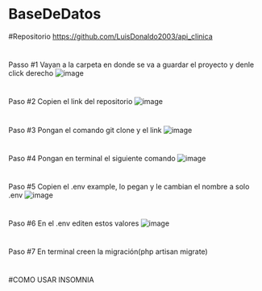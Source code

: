 # BaseDeDatos
#Repositorio
https://github.com/LuisDonaldo2003/api_clinica
#
#
#
Passo #1
Vayan a la carpeta en donde se va a guardar el proyecto y denle click derecho
![image](https://github.com/user-attachments/assets/d237d5b4-57d0-42a3-b06f-9cb6587e1ce5)
#
#
#
Paso #2
Copien el link del repositorio
![image](https://github.com/user-attachments/assets/57b06840-3572-4ff3-aa0f-63ab09860f59)
#
#
#
Paso #3
Pongan el comando git clone y el link
![image](https://github.com/user-attachments/assets/26f1ffa0-0a2e-475f-b750-9076458057ad)
#
#
#
Paso #4
Pongan en terminal el siguiente comando
![image](https://github.com/user-attachments/assets/abdd2938-0a4a-4f6d-aa25-a72743a31f96)
#
#
#
Paso #5
Copien el .env example, lo pegan y le cambian el nombre a solo .env
![image](https://github.com/user-attachments/assets/7ae295eb-c037-4b6b-9fc9-d50043bef4f4)
#
#
#
Paso #6
En el .env editen estos valores
![image](https://github.com/user-attachments/assets/cedc2af2-4729-49c5-9cb6-e5cd26432b65)
#
#
#
Paso #7
En terminal creen la migración(php artisan migrate)
#
#
#
#COMO USAR INSOMNIA
